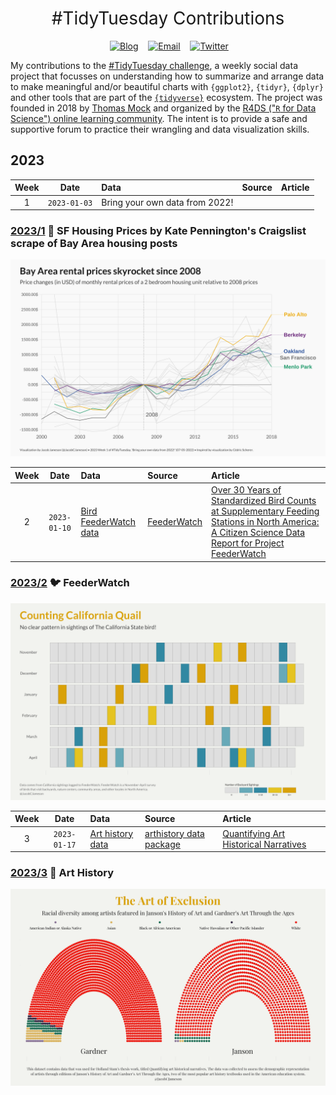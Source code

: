 <h1 style="font-weight:normal" align="center">
  &nbsp;#TidyTuesday Contributions&nbsp;
</h1>

<div align="center">

&nbsp;&nbsp;&nbsp;
<a href="https://jacobjameson.com"><img border="0" alt="Blog" src="https://assets.dryicons.com/uploads/icon/svg/4926/home.svg" width="35" height="35"></a>&nbsp;&nbsp;&nbsp;
<a href="mailto:jacobjameson@g.harvard.edu"><img border="0" alt="Email" src="https://assets.dryicons.com/uploads/icon/svg/8009/02dc3a5c-6504-4347-85fb-3f510cfecc45.svg" width="35" height="35"></a>&nbsp;&nbsp;&nbsp;
<a href="https://twitter.com/JacobCJameson"><img border="0" alt="Twitter" src="https://assets.dryicons.com/uploads/icon/svg/8385/c23f7ffc-ca8d-4246-8978-ce9f6d5bcc99.svg" width="35" height="35"></a>&nbsp;&nbsp;&nbsp;

</div>


My contributions to the [#TidyTuesday challenge](https://github.com/rfordatascience/tidytuesday), a weekly social data project that focusses on understanding how to summarize and arrange data to make meaningful and/or beautiful charts with `{ggplot2}`, `{tidyr}`, `{dplyr}` and other tools that are part of the [`{tidyverse}`](https://www.tidyverse.org/) ecosystem. The project was founded in 2018 by [Thomas Mock](https://thomasmock.netlify.com/) and organized by the [R4DS ("`R` for Data Science") online learning community](https://twitter.com/r4dscommunity). The intent is to provide a safe and supportive forum to practice their wrangling and data visualization skills.  


## 2023

| Week | Date | Data | Source | Article
| :---: | :---: | :--- | :--- | :---|
| 1 | `2023-01-03` | Bring your own data from 2022! | | |

### [2023/1](https://github.com/jacobjameson/TidyTuesday/blob/main/2023/2023-01-03/) 🏡 SF Housing Prices by Kate Pennington's Craigslist scrape of Bay Area housing posts 

![./2023/2023-01-03/w1.png](https://raw.githubusercontent.com/jacobjameson/TidyTuesday/main/2023/2023-01-03/w1.png)


| Week | Date | Data | Source | Article
| :---: | :---: | :--- | :--- | :---|
 2 | `2023-01-10` | [Bird FeederWatch data](2022-01-10/readme.md) | [FeederWatch](https://feederwatch.org/explore/raw-dataset-requests/) | [Over 30 Years of Standardized Bird Counts at Supplementary Feeding Stations in North America: A Citizen Science Data Report for Project FeederWatch](https://www.frontiersin.org/articles/10.3389/fevo.2021.619682/full) |
 
### [2023/2](https://github.com/jacobjameson/TidyTuesday/blob/main/2023/2023-01-10/) 🐦 FeederWatch

![./2023/2023-01-10/w2.png](https://raw.githubusercontent.com/jacobjameson/TidyTuesday/main/2023/2023-01-10/w2.png)


| Week | Date | Data | Source | Article
| :---: | :---: | :--- | :--- | :---|
| 3 | `2023-01-17` | [Art history data](2023-01-17/readme.md) | [arthistory data package](https://saralemus7.github.io/arthistory/) | [Quantifying Art Historical Narratives](https://github.com/hollandstam1/thesis/blob/main/_book/Quantifying-Art-Historical-Narratives.pdf) |

### [2023/3](https://github.com/jacobjameson/TidyTuesday/blob/main/2023/2023-01-17/) 🎨 Art History

![./2023/2023-01-10/w2.png](https://raw.githubusercontent.com/jacobjameson/TidyTuesday/main/2023/2023-01-17/w3.png)

